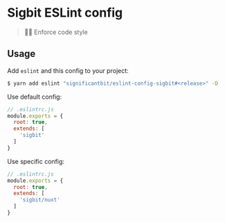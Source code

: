 # Sigbit ESLint config
> 👮‍♂️ Enforce code style

## Usage
Add `eslint` and this config to your project:
```sh
$ yarn add eslint "significantbit/eslint-config-sigbit#<release>" -D
```

Use default config:
```js
// .eslintrc.js
module.exports = {
  root: true,
  extends: [
    'sigbit'
  ]
}
```

Use specific config:
```js
// .eslintrc.js
module.exports = {
  root: true,
  extends: [
    'sigbit/nuxt'
  ]
}
```
